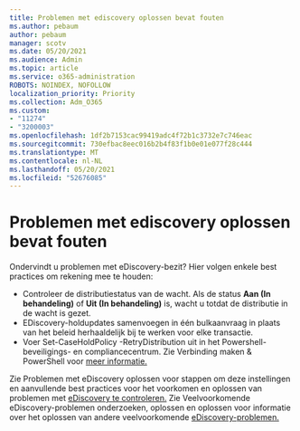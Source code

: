 ```yaml
---
title: Problemen met ediscovery oplossen bevat fouten
ms.author: pebaum
author: pebaum
manager: scotv
ms.date: 05/20/2021
ms.audience: Admin
ms.topic: article
ms.service: o365-administration
ROBOTS: NOINDEX, NOFOLLOW
localization_priority: Priority
ms.collection: Adm_O365
ms.custom:
- "11274"
- "3200003"
ms.openlocfilehash: 1df2b7153cac99419adc4f72b1c3732e7c746eac
ms.sourcegitcommit: 730efbac8eec016b2b4f83f1b0e01e077f28c444
ms.translationtype: MT
ms.contentlocale: nl-NL
ms.lasthandoff: 05/20/2021
ms.locfileid: "52676085"
---
```

# <a name="troubleshooting-ediscovery-holds-errors"></a>Problemen met ediscovery oplossen bevat fouten

Ondervindt u problemen met eDiscovery-bezit? Hier volgen enkele best practices om rekening mee te houden:

- Controleer de distributiestatus van de wacht.  Als de status **Aan (In behandeling)** of **Uit (In behandeling)** is, wacht u totdat de distributie in de wacht is gezet.
- EDiscovery-holdupdates samenvoegen in één bulkaanvraag in plaats van het beleid herhaaldelijk bij te werken voor elke transactie.
- Voer Set-CaseHoldPolicy <policyname> -RetryDistribution uit in het Powershell-beveiligings- en compliancecentrum. Zie Verbinding maken & PowerShell voor [meer informatie.](/powershell/exchange/connect-to-scc-powershell)

Zie Problemen met eDiscovery oplossen voor stappen om deze instellingen en aanvullende best practices voor het voorkomen en oplossen van problemen met [eDiscovery te controleren.](/microsoft-365/compliance/hold-distribution-errors)
Zie Veelvoorkomende eDiscovery-problemen onderzoeken, oplossen en oplossen voor informatie over het oplossen van andere veelvoorkomende [eDiscovery-problemen.](/microsoft-365/compliance/ediscovery-troubleshooting-common-issues)
